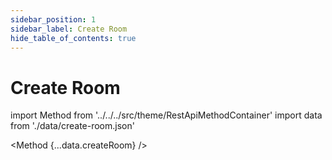 ```yaml
---
sidebar_position: 1
sidebar_label: Create Room
hide_table_of_contents: true
---
```


# Create Room

import Method from '../../../src/theme/RestApiMethodContainer'
import data from './data/create-room.json'

<Method
{...data.createRoom}
/>
